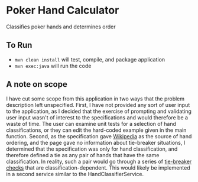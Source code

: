 # Poker Hand Calculator
Classifies poker hands and determines order

## To Run
- `mvn clean install` will test, compile, and package application
- `mvn exec:java` will run the code

## A note on scope
I have cut some scope from this application in two ways that the problem description left
unspecified. First, I have not provided any sort of user input to the application, as I
decided that the exercise of prompting and validating user input wasn't of interest to
the specifications and would therefore be a waste of time. The user can examine unit
tests for a selection of hand classifications, or they can edit the hard-coded example
given in the main function. Second, as the specification gave
[Wikipedia](https://en.wikipedia.org/wiki/List_of_poker_hand_categories) as the source
of hand ordering, and the page gave no information about tie-breaker situations, I
determined that the specification was only for hand classification, and therefore defined
a tie as any pair of hands that have the same classification. In reality, such a pair
would go through a series of
[tie-breaker checks](http://www.pokerhands.com/poker_hand_tie_rules.html) that are
classification-dependent. This would likely be implemented in a second service similar
to the HandClassifierService.
